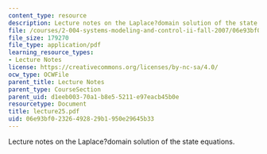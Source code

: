 ```yaml
---
content_type: resource
description: Lecture notes on the Laplace?domain solution of the state equations.
file: /courses/2-004-systems-modeling-and-control-ii-fall-2007/06e93bf02326492829b1950e29645b33_lecture25.pdf
file_size: 179270
file_type: application/pdf
learning_resource_types:
- Lecture Notes
license: https://creativecommons.org/licenses/by-nc-sa/4.0/
ocw_type: OCWFile
parent_title: Lecture Notes
parent_type: CourseSection
parent_uid: d1eeb003-70a1-b8e5-5211-e97eacb45b0e
resourcetype: Document
title: lecture25.pdf
uid: 06e93bf0-2326-4928-29b1-950e29645b33
---
```

Lecture notes on the Laplace?domain solution of the state equations.